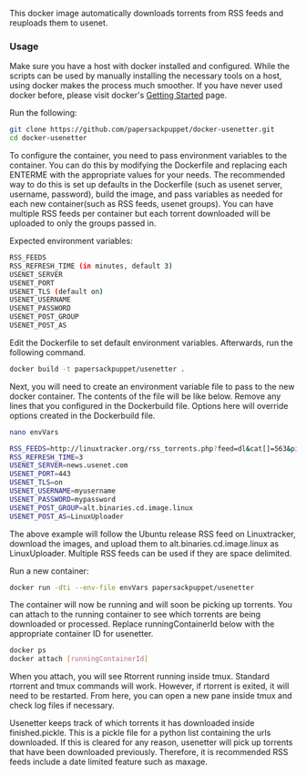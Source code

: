 This docker image automatically downloads torrents from RSS feeds and reuploads them to usenet. 

<h3>Usage</h3>

Make sure you have a host with docker installed and configured. While the scripts can be used by manually installing the necessary tools on a host, using docker makes the process much smoother. If you have never used docker before, please visit docker's <a href="https://www.docker.io/gettingstarted/">Getting Started</a> page.

Run the following:
```bash
git clone https://github.com/papersackpuppet/docker-usenetter.git
cd docker-usenetter
```

To configure the container, you need to pass environment variables to the container. You can do this by modifying the Dockerfile and replacing each ENTERME with the appropriate values for your needs. The recommended way to do this is set up defaults in the Dockerfile (such as usenet server, username, password), build the image, and pass variables as needed for each new container(such as RSS feeds, usenet groups). You can have multiple RSS feeds per container but each torrent downloaded will be uploaded to only the groups passed in. 

Expected environment variables:
```bash
RSS_FEEDS
RSS_REFRESH_TIME (in minutes, default 3)
USENET_SERVER
USENET_PORT
USENET_TLS (default on)
USENET_USERNAME
USENET_PASSWORD
USENET_POST_GROUP
USENET_POST_AS
```

Edit the Dockerfile to set default environment variables. Afterwards, run the following command.
```bash
docker build -t papersackpuppet/usenetter .
```

Next, you will need to create an environment variable file to pass to the new docker container. The contents of the file will be like below. Remove any lines that you configured in the Dockerbuild file. Options here will override options created in the Dockerbuild file.

```bash
nano envVars
```

```bash
RSS_FEEDS=http://linuxtracker.org/rss_torrents.php?feed=dl&cat[]=563&pid=00000000000000000000000000000000
RSS_REFRESH_TIME=3
USENET_SERVER=news.usenet.com
USENET_PORT=443
USENET_TLS=on
USENET_USERNAME=myusername
USENET_PASSWORD=mypassword
USENET_POST_GROUP=alt.binaries.cd.image.linux
USENET_POST_AS=LinuxUploader
```

The above example will follow the Ubuntu release RSS feed on Linuxtracker, download the images, and upload them to alt.binaries.cd.image.linux as LinuxUploader. Multiple RSS feeds can be used if they are space delimited.

Run a new container:
```bash
docker run -dti --env-file envVars papersackpuppet/usenetter
```

The container will now be running and will soon be picking up torrents. You can attach to the running container to see which torrents are being downloaded or processed. Replace runningContainerId below with the appropriate container ID for usenetter.
```bash 
docker ps
docker attach [runningContainerId]
```

When you attach, you will see Rtorrent running inside tmux. Standard rtorrent and tmux commands will work. However, if rtorrent is exited, it will need to be restarted. From here, you can open a new pane inside tmux and check log files if necessary.

Usenetter keeps track of which torrents it has downloaded inside finished.pickle. This is a pickle file for a python list containing the urls downloaded. If this is cleared for any reason, usenetter will pick up torrents that have been downloaded previously. Therefore, it is recommended RSS feeds include a date limited feature such as maxage. 

